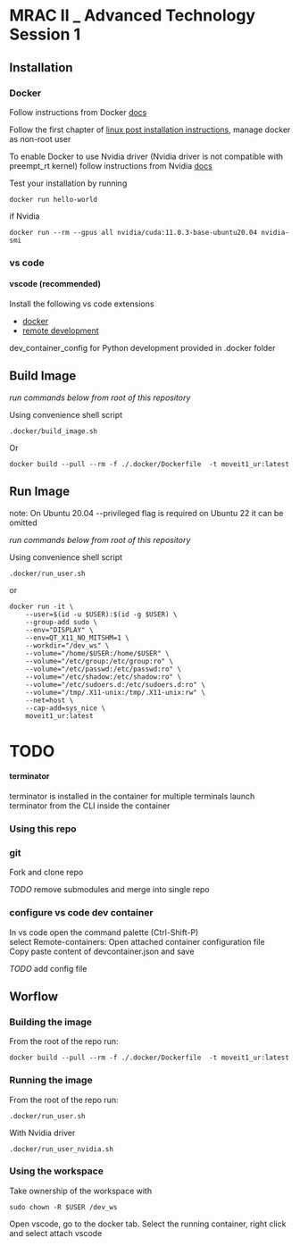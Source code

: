 # MRAC II _ Advanced Technology Session 1

## Installation

### Docker

Follow instructions from Docker [docs](https://docs.docker.com/engine/install/ubuntu/)

Follow the first chapter of [linux post installation instructions](https://docs.docker.com/engine/install/linux-postinstall/), manage docker as non-root user

To enable Docker to use Nvidia driver (Nvidia driver is not compatible with preempt_rt kernel) follow instructions from Nvidia [docs](https://docs.nvidia.com/datacenter/cloud-native/container-toolkit/install-guide.html)

Test your installation by running

```shell
docker run hello-world
```

if Nvidia

```shell
docker run --rm --gpus all nvidia/cuda:11.0.3-base-ubuntu20.04 nvidia-smi
```

### vs code

#### vscode (recommended)

Install the following vs code extensions

- [docker](https://code.visualstudio.com/docs/containers/overview)
- [remote development](https://code.visualstudio.com/docs/remote/remote-overview)

dev_container_config for Python development provided in .docker folder


## Build Image

_run commands below from root of this repository_

Using convenience shell script

```shell
.docker/build_image.sh
```

Or

```shell
docker build --pull --rm -f ./.docker/Dockerfile  -t moveit1_ur:latest
```

## Run Image

note: On Ubuntu 20.04 --privileged flag is required on Ubuntu 22 it can be omitted

_run commands below from root of this repository_

Using convenience shell script

```shell
.docker/run_user.sh
```

or

```shell
docker run -it \
    --user=$(id -u $USER):$(id -g $USER) \
    --group-add sudo \
    --env="DISPLAY" \
    --env=QT_X11_NO_MITSHM=1 \
    --workdir="/dev_ws" \
    --volume="/home/$USER:/home/$USER" \
    --volume="/etc/group:/etc/group:ro" \
    --volume="/etc/passwd:/etc/passwd:ro" \
    --volume="/etc/shadow:/etc/shadow:ro" \
    --volume="/etc/sudoers.d:/etc/sudoers.d:ro" \
    --volume="/tmp/.X11-unix:/tmp/.X11-unix:rw" \
    --net=host \
    --cap-add=sys_nice \
    moveit1_ur:latest
```

# TODO

#### terminator

terminator is installed in the container for multiple terminals launch terminator from the CLI inside the container

### Using this repo

### git

Fork and clone repo

_TODO_ remove submodules and merge into single repo

### configure vs code dev container

In vs code open the command palette (Ctrl-Shift-P)  
select Remote-containers: Open attached container configuration file  
Copy paste content of devcontainer.json and save  

_TODO_ add config file

## Worflow

### Building the image

From the root of the repo run:

```shell
docker build --pull --rm -f ./.docker/Dockerfile  -t moveit1_ur:latest
```

### Running the image

From the root of the repo run:

```shell
.docker/run_user.sh
```

With Nvidia driver

```shell
.docker/run_user_nvidia.sh
```

### Using the workspace

Take ownership of the workspace with

```shell
sudo chown -R $USER /dev_ws
```

Open vscode, go to the docker tab.
Select the running container, right click and select attach vscode
